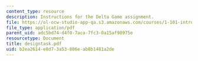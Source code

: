```yaml
---
content_type: resource
description: Instructions for the Delta Game assignment.
file: https://ol-ocw-studio-app-qa.s3.amazonaws.com/courses/1-101-introduction-to-civil-and-environmental-engineering-design-i-fall-2006/b2ea2614e8d73a53806eab8b1481a2de_designtask.pdf
file_type: application/pdf
parent_uid: adc5bd74-d4f0-7aca-7fc3-0a15af98975e
resourcetype: Document
title: designtask.pdf
uid: b2ea2614-e8d7-3a53-806e-ab8b1481a2de
---
```

